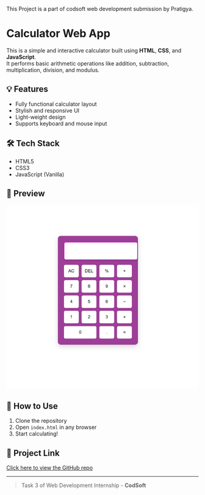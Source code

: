 This Project is a part of codsoft web development submission by Pratigya.
# Calculator Web App

This is a simple and interactive calculator built using **HTML**, **CSS**, and **JavaScript**.  
It performs basic arithmetic operations like addition, subtraction, multiplication, division, and modulus.

## 💡 Features
- Fully functional calculator layout
- Stylish and responsive UI
- Light-weight design
- Supports keyboard and mouse input

## 🛠️ Tech Stack
- HTML5
- CSS3
- JavaScript (Vanilla)

## 📸 Preview
![Screenshot](screenshot3.png)

## 🚀 How to Use
1. Clone the repository
2. Open `index.html` in any browser
3. Start calculating!

## 🔗 Project Link
[Click here to view the GitHub repo](https://github.com/Pratigya24/CODSOFT)

---

> Task 3 of Web Development Internship - **CodSoft**
